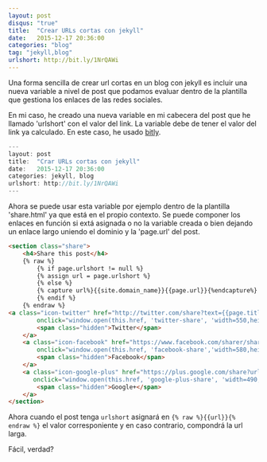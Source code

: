 ```yaml
---
layout: post
disqus: "true"
title:  "Crear URLs cortas con jekyll"
date:   2015-12-17 20:36:00
categories: "blog"
tag: "jekyll,blog"
urlshort: http://bit.ly/1NrQAWi
---
```

Una forma sencilla de crear url cortas en un blog con jekyll es incluir una nueva variable a nivel de post que podamos evaluar dentro de la plantilla que gestiona los enlaces de las redes sociales. 

En mi caso, he creado una nueva variable en mi cabecera del post que he llamado 'urlshort' con el valor del link. La variable debe de tener el valor del link ya calculado. En este caso, he usado [bitly](https://bitly.com/).

```javascript
---
layout: post
title:  "Crar URLs cortas con jekyll"
date:   2015-12-17 20:36:00
categories: jekyll, blog
urlshort: http://bit.ly/1NrQAWi
---
```

Ahora se puede usar esta variable por ejemplo dentro de la plantilla 'share.html' ya que está en el propio contexto. Se puede componer los enlaces en función si extá asignada o no la variable creada o bien dejando un enlace largo uniendo el dominio y la 'page.url' del post.


```html
<section class="share">
    <h4>Share this post</h4>
    {% raw %}
        {% if page.urlshort != null %}
        {% assign url = page.urlshort %}
        {% else %}    
        {% capture url%}{{site.domain_name}}{{page.url}}{%endcapture%}        
        {% endif %}
    {% endraw %} 
<a class="icon-twitter" href="http://twitter.com/share?text={{page.title}}&amp;url={% raw %}{{url}}{% endraw %}"
        onclick="window.open(this.href, 'twitter-share', 'width=550,height=235');return false;">
        <span class="hidden">Twitter</span>
    </a>
    <a class="icon-facebook" href="https://www.facebook.com/sharer/sharer.php?u={% raw %}{{url}}{% endraw %}"
        onclick="window.open(this.href, 'facebook-share','width=580,height=296');return false;">
        <span class="hidden">Facebook</span>
    </a>
    <a class="icon-google-plus" href="https://plus.google.com/share?url={% raw %}{{url}}{% endraw %}"
       onclick="window.open(this.href, 'google-plus-share', 'width=490,height=530');return false;">
        <span class="hidden">Google+</span>
    </a>
</section>
```

Ahora cuando el post tenga `urlshort` asignará en `{% raw %}{{url}}{% endraw %}` el valor corresponiente y en caso contrario, compondrá la url larga.

Fácil, verdad?
